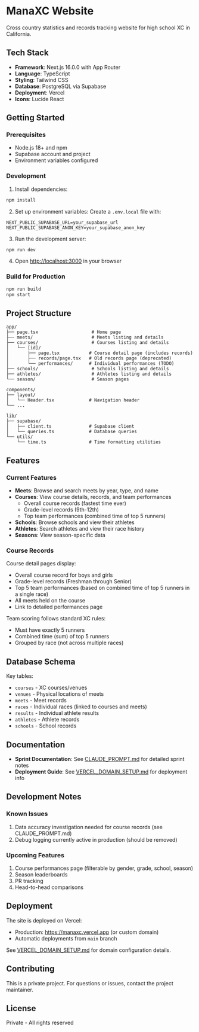 # ManaXC Website

Cross country statistics and records tracking website for high school XC in California.

## Tech Stack

- **Framework**: Next.js 16.0.0 with App Router
- **Language**: TypeScript
- **Styling**: Tailwind CSS
- **Database**: PostgreSQL via Supabase
- **Deployment**: Vercel
- **Icons**: Lucide React

## Getting Started

### Prerequisites

- Node.js 18+ and npm
- Supabase account and project
- Environment variables configured

### Development

1. Install dependencies:
```bash
npm install
```

2. Set up environment variables:
Create a `.env.local` file with:
```
NEXT_PUBLIC_SUPABASE_URL=your_supabase_url
NEXT_PUBLIC_SUPABASE_ANON_KEY=your_supabase_anon_key
```

3. Run the development server:
```bash
npm run dev
```

4. Open [http://localhost:3000](http://localhost:3000) in your browser

### Build for Production

```bash
npm run build
npm start
```

## Project Structure

```
app/
├── page.tsx                    # Home page
├── meets/                      # Meets listing and details
├── courses/                    # Courses listing and details
│   └── [id]/
│       ├── page.tsx           # Course detail page (includes records)
│       ├── records/page.tsx   # Old records page (deprecated)
│       └── performances/      # Individual performances (TODO)
├── schools/                    # Schools listing and details
├── athletes/                   # Athletes listing and details
└── season/                     # Season pages

components/
├── layout/
│   └── Header.tsx             # Navigation header
└── ...

lib/
├── supabase/
│   ├── client.ts              # Supabase client
│   └── queries.ts             # Database queries
└── utils/
    └── time.ts                # Time formatting utilities
```

## Features

### Current Features

- **Meets**: Browse and search meets by year, type, and name
- **Courses**: View course details, records, and team performances
  - Overall course records (fastest time ever)
  - Grade-level records (9th-12th)
  - Top team performances (combined time of top 5 runners)
- **Schools**: Browse schools and view their athletes
- **Athletes**: Search athletes and view their race history
- **Seasons**: View season-specific data

### Course Records

Course detail pages display:
- Overall course record for boys and girls
- Grade-level records (Freshman through Senior)
- Top 5 team performances (based on combined time of top 5 runners in a single race)
- All meets held on the course
- Link to detailed performances page

Team scoring follows standard XC rules:
- Must have exactly 5 runners
- Combined time (sum) of top 5 runners
- Grouped by race (not across multiple races)

## Database Schema

Key tables:
- `courses` - XC courses/venues
- `venues` - Physical locations of meets
- `meets` - Meet records
- `races` - Individual races (linked to courses and meets)
- `results` - Individual athlete results
- `athletes` - Athlete records
- `schools` - School records

## Documentation

- **Sprint Documentation**: See [CLAUDE_PROMPT.md](./CLAUDE_PROMPT.md) for detailed sprint notes
- **Deployment Guide**: See [VERCEL_DOMAIN_SETUP.md](./VERCEL_DOMAIN_SETUP.md) for deployment info

## Development Notes

### Known Issues

1. Data accuracy investigation needed for course records (see CLAUDE_PROMPT.md)
2. Debug logging currently active in production (should be removed)

### Upcoming Features

1. Course performances page (filterable by gender, grade, school, season)
2. Season leaderboards
3. PR tracking
4. Head-to-head comparisons

## Deployment

The site is deployed on Vercel:
- Production: https://manaxc.vercel.app (or custom domain)
- Automatic deployments from `main` branch

See [VERCEL_DOMAIN_SETUP.md](./VERCEL_DOMAIN_SETUP.md) for domain configuration details.

## Contributing

This is a private project. For questions or issues, contact the project maintainer.

## License

Private - All rights reserved

